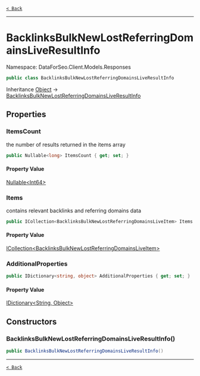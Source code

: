 [`< Back`](./)

---

# BacklinksBulkNewLostReferringDomainsLiveResultInfo

Namespace: DataForSeo.Client.Models.Responses

```csharp
public class BacklinksBulkNewLostReferringDomainsLiveResultInfo
```

Inheritance [Object](https://docs.microsoft.com/en-us/dotnet/api/system.object) → [BacklinksBulkNewLostReferringDomainsLiveResultInfo](./dataforseo.client.models.responses.backlinksbulknewlostreferringdomainsliveresultinfo)

## Properties

### **ItemsCount**

the number of results returned in the items array

```csharp
public Nullable<long> ItemsCount { get; set; }
```

#### Property Value

[Nullable&lt;Int64&gt;](https://docs.microsoft.com/en-us/dotnet/api/system.nullable-1)<br>

### **Items**

contains relevant backlinks and referring domains data

```csharp
public ICollection<BacklinksBulkNewLostReferringDomainsLiveItem> Items { get; set; }
```

#### Property Value

[ICollection&lt;BacklinksBulkNewLostReferringDomainsLiveItem&gt;](./dataforseo.client.models.backlinksbulknewlostreferringdomainsliveitem)<br>

### **AdditionalProperties**

```csharp
public IDictionary<string, object> AdditionalProperties { get; set; }
```

#### Property Value

[IDictionary&lt;String, Object&gt;](https://docs.microsoft.com/en-us/dotnet/api/system.collections.generic.idictionary-2)<br>

## Constructors

### **BacklinksBulkNewLostReferringDomainsLiveResultInfo()**

```csharp
public BacklinksBulkNewLostReferringDomainsLiveResultInfo()
```

---

[`< Back`](./)
